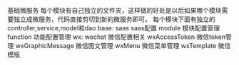 基础微服务
    每个模块有自己独立的文件夹，这样做的好处是以后如果哪个模块需要独立成微服务，代码直接剪切到新的微服务即可。
    每个模块下面有独立的controller,service,model和dao
    base:
        saas  saas配置
        module 模块配置管理
        function 功能配置管理
    wx:
        wechat   微信配置相关
        wxAccessToken  微信token管理
        wxGraphicMessage    微信图文管理
        wxMenu  微信菜单管理
        wxTemplate  微信模版
    